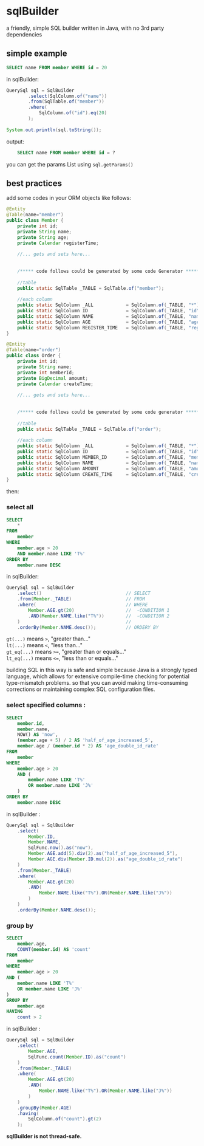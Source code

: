 # sqlBuilder

a friendly, simple SQL builder written in Java, with no 3rd party dependencies

## simple example


```sql
SELECT name FROM member WHERE id = 20
```


in sqlBuilder:

```java
QuerySql sql = SqlBuilder
		.select(SqlColumn.of("name"))
		.from(SqlTable.of("member"))
		.where(
			SqlColumn.of("id").eq(20)
		);
		
System.out.println(sql.toString());
```

output:

```sql
	SELECT name FROM member WHERE id = ?
```

you can get the params List using `sql.getParams()`



## best practices

add some codes in your ORM objects like follows:

```java
@Entity
@Table(name="member")
public class Member {
	private int id;
	private String name;
	private String age;
	private Calendar registerTime;
	
	//... gets and sets here...
	
	
	/***** code follows could be generated by some code Generator *****/
	
	//table
	public static SqlTable _TABLE = SqlTable.of("member");
	
	//each column
	public static SqlColumn _ALL 			= SqlColumn.of(_TABLE, "*");
	public static SqlColumn ID 				= SqlColumn.of(_TABLE, "id");
	public static SqlColumn NAME 			= SqlColumn.of(_TABLE, "name");
	public static SqlColumn AGE 			= SqlColumn.of(_TABLE, "age");
	public static SqlColumn REGISTER_TIME 	= SqlColumn.of(_TABLE, "registerTime");
}
```

```java
@Entity
@Table(name="order")
public class Order {
	private int id;
	private String name;
	private int memberId;
	private BigDecimal amount;
	private Calendar createTime;
	
	//... gets and sets here...
	
	
	/***** code follows could be generated by some code generator *****/
	
	//table
	public static SqlTable _TABLE = SqlTable.of("order");
	
	//each column
	public static SqlColumn _ALL 			= SqlColumn.of(_TABLE, "*");
	public static SqlColumn ID 				= SqlColumn.of(_TABLE, "id");
	public static SqlColumn MEMBER_ID		= SqlColumn.of(_TABLE, "memberId");
	public static SqlColumn NAME 			= SqlColumn.of(_TABLE, "name");
	public static SqlColumn AMOUNT 			= SqlColumn.of(_TABLE, "amount");
	public static SqlColumn CREATE_TIME 	= SqlColumn.of(_TABLE, "createTime");
}

```

then:

### select all

```sql
SELECT
	*
FROM
	member
WHERE
	member.age > 20
	AND member.name LIKE 'T%'
ORDER BY
	member.name DESC
```

in sqlBuilder:

```java
QuerySql sql = SqlBuilder
	.select()								// SELECT
	.from(Member._TABLE)					// FROM
	.where(									// WHERE
		Member.AGE.gt(20)					// 	-CONDITION 1
		.AND(Member.NAME.like("T%"))		// 	-CONDITION 2
	)										//
	.orderBy(Member.NAME.desc());			// ORDERY BY
```

`gt(...)` means `>`, "greater than..." <br>
`lt(...)` means `<`, "less than..." <br>
`gt_eq(...)` means `>=`, "greater than or equals..." <br>
`lt_eq(...)` means `<=`, "less than or equals..." 

building SQL in this way is safe and simple because Java is a strongly typed language, which allows for extensive compile-time checking for potential type-mismatch problems. so that you can avoid making time-consuming corrections or maintaining complex SQL configuration files.

### select specified columns :

```sql
SELECT
	member.id,
	member.name,
	NOW() AS 'now',
	(member.age + 5) / 2 AS 'half_of_age_increased_5',
	member.age / (member.id * 2) AS 'age_double_id_rate'
FROM
	member
WHERE
	member.age > 20
	AND (
		member.name LIKE 'T%'
		OR member.name LIKE 'J%'
	)
ORDER BY
	member.name DESC
```

in sqlBuilder : 
```java
QuerySql sql = SqlBuilder
	.select(
		Member.ID, 
		Member.NAME, 
		SqlFunc.now().as("now"),
		Member.AGE.add(5).div(2).as("half_of_age_increased_5"),
		Member.AGE.div(Member.ID.mul(2)).as("age_double_id_rate")
	)
	.from(Member._TABLE)
	.where(
		Member.AGE.gt(20)
		.AND(
			Member.NAME.like("T%").OR(Member.NAME.like("J%"))
		)
	)
	.orderBy(Member.NAME.desc());
```


### group by

```sql
SELECT
	member.age,
	COUNT(member.id) AS 'count'
FROM
	member
WHERE
	member.age > 20
AND (
	member.name LIKE 'T%'
	OR member.name LIKE 'J%'
)
GROUP BY
	member.age
HAVING
	count > 2
```

in sqlBuilder : 
```java
QuerySql sql = SqlBuilder
	.select(
		Member.AGE, 
		SqlFunc.count(Member.ID).as("count")
	)
	.from(Member._TABLE)
	.where(
		Member.AGE.gt(20)
		.AND(
			Member.NAME.like("T%").OR(Member.NAME.like("J%"))
		)
	)
	.groupBy(Member.AGE)
	.having(
		SqlColumn.of("count").gt(2)
	);
```

**sqlBuilder is not thread-safe.**
